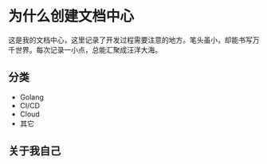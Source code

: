 # 为什么创建文档中心

这是我的文档中心，这里记录了开发过程需要注意的地方。笔头虽小，却能书写万千世界。每次记录一小点，总能汇聚成汪洋大海。

## 分类

* Golang
* CI/CD
* Cloud
* 其它

## 关于我自己
